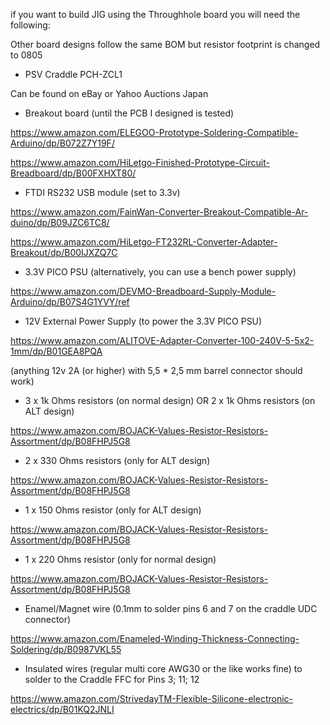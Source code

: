 if you want to build JIG using the Throughhole board you will need the following: 

Other board designs follow the same BOM but resistor footprint is changed to 0805

- PSV Craddle PCH-ZCL1

Can be found on eBay or Yahoo Auctions Japan

- Breakout board (until the PCB I designed is tested)

https://www.amazon.com/ELEGOO-Prototype-Soldering-Compatible-Arduino/dp/B072Z7Y19F/

https://www.amazon.com/HiLetgo-Finished-Prototype-Circuit-Breadboard/dp/B00FXHXT80/

- FTDI RS232 USB module (set to 3.3v)

https://www.amazon.com/FainWan-Converter-Breakout-Compatible-Ar-duino/dp/B09JZC6TC8/

https://www.amazon.com/HiLetgo-FT232RL-Converter-Adapter-Breakout/dp/B00IJXZQ7C

- 3.3V PICO PSU (alternatively, you can use a bench power supply)

https://www.amazon.com/DEVMO-Breadboard-Supply-Module-Arduino/dp/B07S4G1YVY/ref

- 12V External Power Supply (to power the 3.3V PICO PSU)

https://www.amazon.com/ALITOVE-Adapter-Converter-100-240V-5-5x2-1mm/dp/B01GEA8PQA

(anything 12v 2A (or higher) with 5,5 * 2,5 mm barrel connector should work) 

- 3 x 1k Ohms resistors (on normal design) OR 2 x 1k Ohms resistors (on ALT design)

https://www.amazon.com/BOJACK-Values-Resistor-Resistors-Assortment/dp/B08FHPJ5G8

- 2 x 330 Ohms resistors (only for ALT design)

https://www.amazon.com/BOJACK-Values-Resistor-Resistors-Assortment/dp/B08FHPJ5G8

- 1 x 150 Ohms resistor (only for ALT design)

https://www.amazon.com/BOJACK-Values-Resistor-Resistors-Assortment/dp/B08FHPJ5G8

- 1 x 220 Ohms resistor (only for normal design)

https://www.amazon.com/BOJACK-Values-Resistor-Resistors-Assortment/dp/B08FHPJ5G8

- Enamel/Magnet wire (0.1mm to solder pins 6 and 7 on the craddle UDC connector)

https://www.amazon.com/Enameled-Winding-Thickness-Connecting-Soldering/dp/B0987VKL55

- Insulated wires (regular multi core AWG30 or the like works fine) to solder to the Craddle FFC for Pins 3; 11; 12

https://www.amazon.com/StrivedayTM-Flexible-Silicone-electronic-electrics/dp/B01KQ2JNLI
